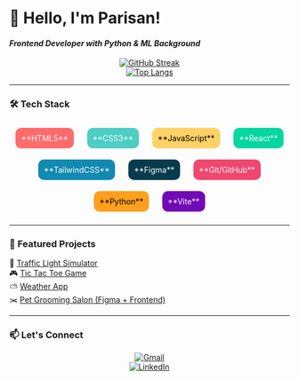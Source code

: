 # 👋 Hello, I'm **Parisan**!  
#### *Frontend Developer with Python & ML Background*  

<div align="center">

[![GitHub Streak](https://github-readme-streak-stats.herokuapp.com/?user=Parisan8626&theme=radical&hide_border=true)](https://git.io/streak-stats)  
[![Top Langs](https://github-readme-stats.vercel.app/api/top-langs/?username=Parisan8626&layout=compact&theme=radical&hide_border=true)](https://github.com/anuraghazra/github-readme-stats)

</div>

---

### 🛠 **Tech Stack**  
<div align="center">

<div style="display: inline-block; margin: 10px; padding: 10px; background: #FF6B6B; border-radius: 10px; color: white;">**HTML5**</div>
<div style="display: inline-block; margin: 10px; padding: 10px; background: #4ECDC4; border-radius: 10px; color: white;">**CSS3**</div>
<div style="display: inline-block; margin: 10px; padding: 10px; background: #FFD166; border-radius: 10px; color: black;">**JavaScript**</div>
<div style="display: inline-block; margin: 10px; padding: 10px; background: #06D6A0; border-radius: 10px; color: white;">**React**</div>
<div style="display: inline-block; margin: 10px; padding: 10px; background: #118AB2; border-radius: 10px; color: white;">**TailwindCSS**</div>
<div style="display: inline-block; margin: 10px; padding: 10px; background: #073B4C; border-radius: 10px; color: white;">**Figma**</div>
<div style="display: inline-block; margin: 10px; padding: 10px; background: #EF476F; border-radius: 10px; color: white;">**Git/GitHub**</div>
<div style="display: inline-block; margin: 10px; padding: 10px; background: #FF9F1C; border-radius: 10px; color: black;">**Python**</div>
<div style="display: inline-block; margin: 10px; padding: 10px; background: #7209B7; border-radius: 10px; color: white;">**Vite**</div>

</div>

---

### 🚀 **Featured Projects**  
<div align="center" style="text-align: left;">

🔦 [Traffic Light Simulator](https://github.com/Parisan8626/Traffic-Light)  
🎮 [Tic Tac Toe Game](https://github.com/Parisan8626/Tic-Tac-Toe)  
⛅ [Weather App](https://github.com/Parisan8626/Weather-App)  
✂️ [Pet Grooming Salon (Figma + Frontend)](https://github.com/Parisan8626/Pet-Grooming-Salon)  

</div>

---

### 📫 **Let's Connect**  
<div align="center">

[![Gmail](https://img.shields.io/badge/Gmail-D14836?style=for-the-badge&logo=gmail&logoColor=white)](mailto:your-email@example.com)  
[![LinkedIn](https://img.shields.io/badge/LinkedIn-0077B5?style=for-the-badge&logo=linkedin&logoColor=white)](https://linkedin.com/in/your-profile)  

</div>

